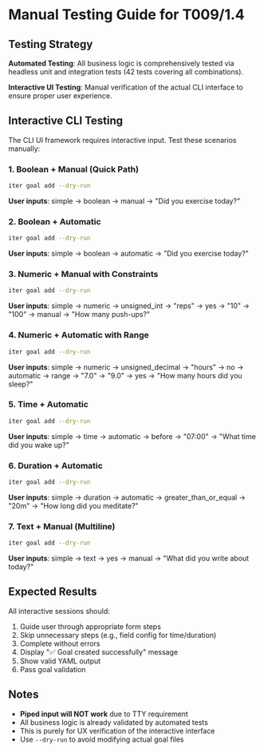 # Manual Testing Guide for T009/1.4

## Testing Strategy

**Automated Testing**: All business logic is comprehensively tested via headless unit and integration tests (42 tests covering all combinations).

**Interactive UI Testing**: Manual verification of the actual CLI interface to ensure proper user experience.

## Interactive CLI Testing

The CLI UI framework requires interactive input. Test these scenarios manually:

### 1. Boolean + Manual (Quick Path)
```bash
iter goal add --dry-run
```
**User inputs**: simple → boolean → manual → "Did you exercise today?"

### 2. Boolean + Automatic  
```bash
iter goal add --dry-run
```
**User inputs**: simple → boolean → automatic → "Did you exercise today?"

### 3. Numeric + Manual with Constraints
```bash
iter goal add --dry-run
```
**User inputs**: simple → numeric → unsigned_int → "reps" → yes → "10" → "100" → manual → "How many push-ups?"

### 4. Numeric + Automatic with Range
```bash
iter goal add --dry-run
```
**User inputs**: simple → numeric → unsigned_decimal → "hours" → no → automatic → range → "7.0" → "9.0" → yes → "How many hours did you sleep?"

### 5. Time + Automatic
```bash
iter goal add --dry-run
```
**User inputs**: simple → time → automatic → before → "07:00" → "What time did you wake up?"

### 6. Duration + Automatic
```bash
iter goal add --dry-run
```
**User inputs**: simple → duration → automatic → greater_than_or_equal → "20m" → "How long did you meditate?"

### 7. Text + Manual (Multiline)
```bash
iter goal add --dry-run
```
**User inputs**: simple → text → yes → manual → "What did you write about today?"

## Expected Results

All interactive sessions should:
1. Guide user through appropriate form steps
2. Skip unnecessary steps (e.g., field config for time/duration)
3. Complete without errors  
4. Display "✅ Goal created successfully" message
5. Show valid YAML output
6. Pass goal validation

## Notes

- **Piped input will NOT work** due to TTY requirement
- All business logic is already validated by automated tests
- This is purely for UX verification of the interactive interface
- Use `--dry-run` to avoid modifying actual goal files
